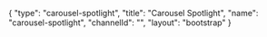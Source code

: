 {
    "type": "carousel-spotlight",
    "title": "Carousel Spotlight",
    "name": "carousel-spotlight",
    "channelId": "",
    "layout": "bootstrap"
}